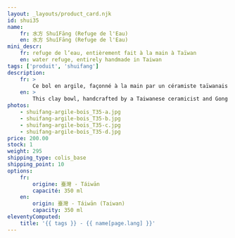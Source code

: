 ```yaml
---
layout: _layouts/product_card.njk
id: shui35
name:
    fr: 水方 ShuǐFāng (Refuge de l'Eau) 
    en: 水方 ShuǐFāng (Refuge de l'Eau)
mini_descr:
    fr: refuge de l’eau, entièrement fait à la main à Taïwan
    en: water refuge, entirely handmade in Taiwan
tags: ['produit', 'shuifang']
description: 
    fr: >
        Ce bol en argile, façonné à la main par un céramiste taïwanais pratiquant de 工夫茶 - GōngFūChá, incarne l’harmonie entre tradition et savoir-faire. Les textures sculptées et les reflets dorés, issus de la cuisson au bois,<!--more--> lui confèrent une profondeur visuelle unique. Une pièce authentique, idéale pour sublimer vos moments de thé.
    en: >
        This clay bowl, handcrafted by a Taiwanese ceramicist and Gong Fu Cha (工夫茶 - GōngFūChá) practitioner, embodies the harmony between tradition and craftsmanship. The sculpted textures and golden hues, born from wood firing,<!--more--> give it a unique visual depth. An authentic piece, perfect to elevate your tea moments.
photos:
    - shuifang-argile-bois_T35-a.jpg
    - shuifang-argile-bois_T35-b.jpg
    - shuifang-argile-bois_T35-c.jpg
    - shuifang-argile-bois_T35-d.jpg
price: 200.00
stock: 1
weight: 295
shipping_type: colis_base
shipping_point: 10
options:
    fr:
        origine: 臺灣 - Táiwān
        capacité: 350 ml
    en:
        origin: 臺灣 - Táiwān (Taiwan)
        capacity: 350 ml
eleventyComputed:
    title: '{{ tags }} - {{ name[page.lang] }}'
---
```

